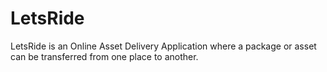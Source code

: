 # LetsRide
LetsRide is an Online Asset Delivery Application where a package or asset can be transferred from one place to another.
